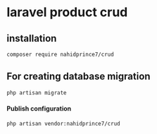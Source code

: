 # laravel product crud

## installation
```sh
composer require nahidprince7/crud
```

## For creating database migration
```php
php artisan migrate
```

#### Publish configuration

```sh
php artisan vendor:nahidprince7/crud
```
